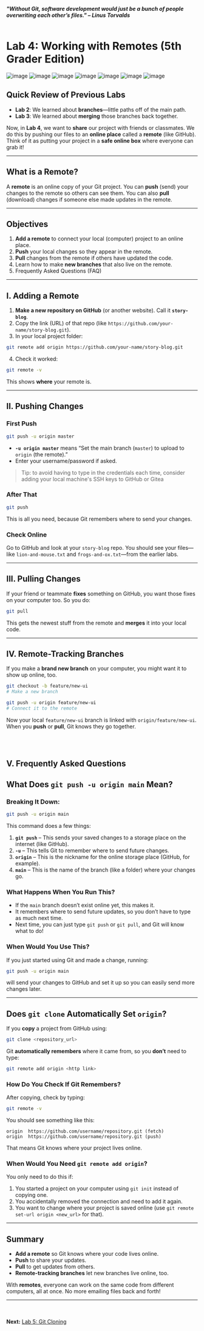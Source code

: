 ***"Without Git, software development would just be a bunch of people overwriting each other’s files." – Linus Torvalds***
<br><br>

# Lab 4: Working with Remotes (5th Grader Edition)

![image](https://github.com/user-attachments/assets/f9400c6a-b5cd-4207-9cb2-0b6a00ab6fd0)
![image](https://github.com/user-attachments/assets/0dc19ba3-d044-4081-abb7-0e33af541627)
![image](https://github.com/user-attachments/assets/3aefaf69-ed0e-4994-b83b-834cbae0275e)
![image](https://github.com/user-attachments/assets/ac18bc45-77f6-4083-b72c-e2b35567196a)
![image](https://github.com/user-attachments/assets/8e509219-b045-429d-bda1-3fc29ca76d1b)
![image](https://github.com/user-attachments/assets/e776eb96-121e-4059-9f73-352294418164)
![image](https://github.com/user-attachments/assets/499fffd7-7553-489e-bcb5-38af95f89539)

## Quick Review of Previous Labs
- **Lab 2**: We learned about **branches**—little paths off of the main path.
- **Lab 3**: We learned about **merging** those branches back together.

Now, in **Lab 4**, we want to **share** our project with friends or classmates. We do this by pushing our files to an **online place** called a **remote** (like GitHub). Think of it as putting your project in a **safe online box** where everyone can grab it!

---

## What is a Remote?
A **remote** is an online copy of your Git project. You can **push** (send) your changes to the remote so others can see them. You can also **pull** (download) changes if someone else made updates in the remote.

---

## Objectives
1. **Add a remote** to connect your local (computer) project to an online place.
2. **Push** your local changes so they appear in the remote.
3. **Pull** changes from the remote if others have updated the code.
4. Learn how to make **new branches** that also live on the remote.
5. Frequently Asked Questions (FAQ)

---

## I. Adding a Remote
1. **Make a new repository on GitHub** (or another website). Call it **`story-blog`**.
2. Copy the link (URL) of that repo (like `https://github.com/your-name/story-blog.git`).
3. In your local project folder:

```bash
git remote add origin https://github.com/your-name/story-blog.git
```

4. Check it worked:
```bash
git remote -v
```
This shows **where** your remote is.

---

## II. Pushing Changes

### First Push
```bash
git push -u origin master
```
- **`-u origin master`** means “Set the main branch (`master`) to upload to `origin` (the remote).”
- Enter your username/password if asked.
>Tip: to avoid having to type in the credentials each time, consider adding your local machine's SSH keys to GitHub or Gitea

### After That
```bash
git push
```
This is all you need, because Git remembers where to send your changes.

### Check Online
Go to GitHub and look at your `story-blog` repo. You should see your files—like `lion-and-mouse.txt` and `frogs-and-ox.txt`—from the earlier labs.

---

## III. Pulling Changes
If your friend or teammate **fixes** something on GitHub, you want those fixes on your computer too. So you do:

```bash
git pull
```

This gets the newest stuff from the remote and **merges** it into your local code.

---

## IV. Remote-Tracking Branches
If you make a **brand new branch** on your computer, you might want it to show up online, too.

```bash
git checkout -b feature/new-ui
# Make a new branch

git push -u origin feature/new-ui
# Connect it to the remote
```

Now your local `feature/new-ui` branch is linked with `origin/feature/new-ui`. When you **push** or **pull**, Git knows they go together.

<br><br>
## V. Frequently Asked Questions
## What Does `git push -u origin main` Mean?

### Breaking It Down:

```bash
git push -u origin main
```

This command does a few things:

1. **`git push`** – This sends your saved changes to a storage place on the internet (like GitHub).
2. **`-u`** – This tells Git to remember where to send future changes.
3. **`origin`** – This is the nickname for the online storage place (GitHub, for example).
4. **`main`** – This is the name of the branch (like a folder) where your changes go.

### What Happens When You Run This?
- If the `main` branch doesn’t exist online yet, this makes it.
- It remembers where to send future updates, so you don’t have to type as much next time.
- Next time, you can just type `git push` or `git pull`, and Git will know what to do!

### When Would You Use This?
If you just started using Git and made a change, running:

```bash
git push -u origin main
```

will send your changes to GitHub and set it up so you can easily send more changes later.

---

## Does `git clone` Automatically Set `origin`?

If you **copy** a project from GitHub using:

```bash
git clone <repository_url>
```

Git **automatically remembers** where it came from, so you **don’t** need to type:

```bash
git remote add origin <http link>
```

### How Do You Check If Git Remembers?

After copying, check by typing:

```bash
git remote -v
```

You should see something like this:

```
origin  https://github.com/username/repository.git (fetch)
origin  https://github.com/username/repository.git (push)
```

That means Git knows where your project lives online.

### When Would You Need `git remote add origin`?
You only need to do this if:
1. You started a project on your computer using `git init` instead of copying one.
2. You accidentally removed the connection and need to add it again.
3. You want to change where your project is saved online (use `git remote set-url origin <new_url>` for that).

---

## Summary
- **Add a remote** so Git knows where your code lives online.
- **Push** to share your updates.
- **Pull** to get updates from others.
- **Remote-tracking branches** let new branches live online, too.

With **remotes**, everyone can work on the same code from different computers, all at once. No more emailing files back and forth!

---

<br><br>
**Next:** [Lab 5: Git Cloning](05_git_cloning.md)

